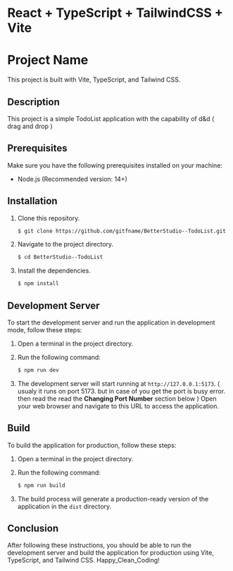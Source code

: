 # React + TypeScript + TailwindCSS + Vite


# Project Name

This project is built with Vite, TypeScript, and Tailwind CSS.

## Description

This project is a simple TodoList application with the capability of d&d ( drag and drop )

## Prerequisites

Make sure you have the following prerequisites installed on your machine:

- Node.js (Recommended version: 14+)

## Installation

1. Clone this repository.
   
   ```bash
   $ git clone https://github.com/gitfname/BetterStudio--TodoList.git
   ```

2. Navigate to the project directory.

   ```bash
   $ cd BetterStudio--TodoList
   ```

3. Install the dependencies.

   ```bash
   $ npm install
   ```

## Development Server

To start the development server and run the application in development mode, follow these steps:

1. Open a terminal in the project directory.

2. Run the following command:

   ```bash
   $ npm run dev
   ```

3. The development server will start running at `http://127.0.0.1:5173`. ( usualy it runs on port 5173. but in case of you get the <span style="color:'red';">port is busy</span> error. then read the read the **Changing Port Number** section below ) Open your web browser and navigate to this URL to access the application.

## Build

To build the application for production, follow these steps:

1. Open a terminal in the project directory.

2. Run the following command:

   ```bash
   $ npm run build
   ```

3. The build process will generate a production-ready version of the application in the `dist` directory.

## Conclusion

After following these instructions, you should be able to run the development server and build the application for production using Vite, TypeScript, and Tailwind CSS. Happy_Clean_Coding!